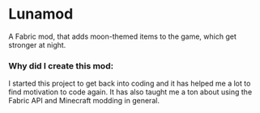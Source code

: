 # Lunamod
A Fabric mod, that adds moon-themed items to the game, which get stronger at night.

### Why did I create this mod:
I started this project to get back into coding and it has helped me a lot to find motivation to code again. 
It has also taught me a ton about using the Fabric API and Minecraft modding in general.
